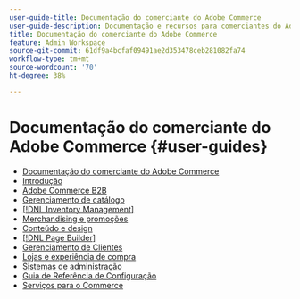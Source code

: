 ```yaml
---
user-guide-title: Documentação do comerciante do Adobe Commerce
user-guide-description: Documentação e recursos para comerciantes do Adobe Commerce e Magento Open Source que trabalham como administradores.
title: Documentação do comerciante do Adobe Commerce
feature: Admin Workspace
source-git-commit: 61df9a4bcfaf09491ae2d353478ceb281082fa74
workflow-type: tm+mt
source-wordcount: '70'
ht-degree: 38%

---
```


# Documentação do comerciante do Adobe Commerce {#user-guides}

- [Documentação do comerciante do Adobe Commerce](home.md)
- [Introdução](https://experienceleague.adobe.com/docs/commerce-admin/start/guide-overview.html)
- [Adobe Commerce B2B](https://experienceleague.adobe.com/docs/commerce-admin/b2b/guide-overview.html)
- [Gerenciamento de catálogo](https://experienceleague.adobe.com/docs/commerce-admin/catalog/guide-overview.html)
- [[!DNL Inventory Management]](https://experienceleague.adobe.com/docs/commerce-admin/inventory/guide-overview.html)
- [Merchandising e promoções](https://experienceleague.adobe.com/docs/commerce-admin/marketing/guide-overview.html)
- [Conteúdo e design](https://experienceleague.adobe.com/docs/commerce-admin/content-design/guide-overview.html)
- [[!DNL Page Builder]](https://experienceleague.adobe.com/docs/commerce-admin/page-builder/guide-overview.html)
- [Gerenciamento de Clientes](https://experienceleague.adobe.com/docs/commerce-admin/customers/guide-overview.html)
- [Lojas e experiência de compra](https://experienceleague.adobe.com/docs/commerce-admin/stores-sales/guide-overview.html)
- [Sistemas de administração](https://experienceleague.adobe.com/docs/commerce-admin/systems/guide-overview.html)
- [Guia de Referência de Configuração](https://experienceleague.adobe.com/docs/commerce-admin/config/guide-overview.html)
- [Serviços para o Commerce](https://experienceleague.adobe.com/docs/commerce-merchant-services/user-guides/home.html)
